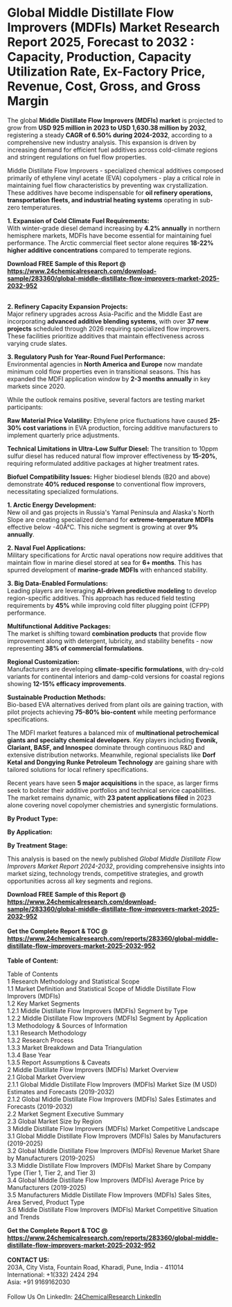 <h1>Global Middle Distillate Flow Improvers (MDFIs) Market Research Report 2025, Forecast to 2032 : Capacity, Production, Capacity Utilization Rate, Ex-Factory Price, Revenue, Cost, Gross, and Gross Margin</h1><p>The global <strong>Middle Distillate Flow Improvers (MDFIs) market</strong> is projected to grow from <strong>USD 925 million in 2023 to USD 1,630.38 million by 2032</strong>, registering a steady <strong>CAGR of 6.50% during 2024-2032</strong>, according to a comprehensive new industry analysis. This expansion is driven by increasing demand for efficient fuel additives across cold-climate regions and stringent regulations on fuel flow properties.</p><p>Middle Distillate Flow Improvers - specialized chemical additives composed primarily of ethylene vinyl acetate (EVA) copolymers - play a critical role in maintaining fuel flow characteristics by preventing wax crystallization. These additives have become indispensable for <strong>oil refinery operations, transportation fleets, and industrial heating systems</strong> operating in sub-zero temperatures.</p><p><strong>1. Expansion of Cold Climate Fuel Requirements:</strong><br>
With winter-grade diesel demand increasing by <strong>4.2% annually</strong> in northern hemisphere markets, MDFIs have become essential for maintaining fuel performance. The Arctic commercial fleet sector alone requires <strong>18-22% higher additive concentrations</strong> compared to temperate regions.</p><div><b>Download FREE Sample of this Report @ 
            <a href="https://www.24chemicalresearch.com/download-sample/283360/global-middle-distillate-flow-improvers-market-2025-2032-952">
            https://www.24chemicalresearch.com/download-sample/283360/global-middle-distillate-flow-improvers-market-2025-2032-952</a></b></div><br><p><strong>2. Refinery Capacity Expansion Projects:</strong><br>
Major refinery upgrades across Asia-Pacific and the Middle East are incorporating <strong>advanced additive blending systems</strong>, with over <strong>37 new projects</strong> scheduled through 2026 requiring specialized flow improvers. These facilities prioritize additives that maintain effectiveness across varying crude slates.</p><p><strong>3. Regulatory Push for Year-Round Fuel Performance:</strong><br>
Environmental agencies in <strong>North America and Europe</strong> now mandate minimum cold flow properties even in transitional seasons. This has expanded the MDFI application window by <strong>2-3 months annually</strong> in key markets since 2020.</p><p>While the outlook remains positive, several factors are testing market participants:</p><p><strong>Raw Material Price Volatility:</strong> Ethylene price fluctuations have caused <strong>25-30% cost variations</strong> in EVA production, forcing additive manufacturers to implement quarterly price adjustments.</p><p><strong>Technical Limitations in Ultra-Low Sulfur Diesel:</strong> The transition to 10ppm sulfur diesel has reduced natural flow improver effectiveness by <strong>15-20%</strong>, requiring reformulated additive packages at higher treatment rates.</p><p><strong>Biofuel Compatibility Issues:</strong> Higher biodiesel blends (B20 and above) demonstrate <strong>40% reduced response</strong> to conventional flow improvers, necessitating specialized formulations.</p><p><strong>1. Arctic Energy Development:</strong><br>
New oil and gas projects in Russia's Yamal Peninsula and Alaska's North Slope are creating specialized demand for <strong>extreme-temperature MDFIs</strong> effective below -40Â°C. This niche segment is growing at over <strong>9% annually</strong>.</p><p><strong>2. Naval Fuel Applications:</strong><br>
Military specifications for Arctic naval operations now require additives that maintain flow in marine diesel stored at sea for <strong>6+ months</strong>. This has spurred development of <strong>marine-grade MDFIs</strong> with enhanced stability.</p><p><strong>3. Big Data-Enabled Formulations:</strong><br>
Leading players are leveraging <strong>AI-driven predictive modeling</strong> to develop region-specific additives. This approach has reduced field testing requirements by <strong>45%</strong> while improving cold filter plugging point (CFPP) performance.</p><p><strong>Multifunctional Additive Packages:</strong><br>
	The market is shifting toward <strong>combination products</strong> that provide flow improvement along with detergent, lubricity, and stability benefits - now representing <strong>38% of commercial formulations</strong>.</p><p><strong>Regional Customization:</strong><br>
	Manufacturers are developing <strong>climate-specific formulations</strong>, with dry-cold variants for continental interiors and damp-cold versions for coastal regions showing <strong>12-15% efficacy improvements</strong>.</p><p><strong>Sustainable Production Methods:</strong><br>
	Bio-based EVA alternatives derived from plant oils are gaining traction, with pilot projects achieving <strong>75-80% bio-content</strong> while meeting performance specifications.</p><p>The MDFI market features a balanced mix of <strong>multinational petrochemical giants and specialty chemical developers</strong>. Key players including <strong>Evonik, Clariant, BASF, and Innospec</strong> dominate through continuous R&amp;D and extensive distribution networks. Meanwhile, regional specialists like <strong>Dorf Ketal and Dongying Runke Petroleum Technology</strong> are gaining share with tailored solutions for local refinery specifications.</p><p>Recent years have seen <strong>5 major acquisitions</strong> in the space, as larger firms seek to bolster their additive portfolios and technical service capabilities. The market remains dynamic, with <strong>23 patent applications filed</strong> in 2023 alone covering novel copolymer chemistries and synergistic formulations.</p><p><strong>By Product Type:</strong></p><p><strong>By Application:</strong></p><p><strong>By Treatment Stage:</strong></p><p>This analysis is based on the newly published <em>Global Middle Distillate Flow Improvers Market Report 2024-2032</em>, providing comprehensive insights into market sizing, technology trends, competitive strategies, and growth opportunities across all key segments and regions.</p><div><b>Download FREE Sample of this Report @ 
            <a href="https://www.24chemicalresearch.com/download-sample/283360/global-middle-distillate-flow-improvers-market-2025-2032-952">
            https://www.24chemicalresearch.com/download-sample/283360/global-middle-distillate-flow-improvers-market-2025-2032-952</a></b></div><br><div><b>Get the Complete Report & TOC @ 
            <a href="https://www.24chemicalresearch.com/reports/283360/global-middle-distillate-flow-improvers-market-2025-2032-952">
            https://www.24chemicalresearch.com/reports/283360/global-middle-distillate-flow-improvers-market-2025-2032-952</a></b></div><br>
            <b>Table of Content:</b><p>Table of Contents<br />
1 Research Methodology and Statistical Scope<br />
1.1 Market Definition and Statistical Scope of Middle Distillate Flow Improvers (MDFIs)<br />
1.2 Key Market Segments<br />
1.2.1 Middle Distillate Flow Improvers (MDFIs) Segment by Type<br />
1.2.2 Middle Distillate Flow Improvers (MDFIs) Segment by Application<br />
1.3 Methodology & Sources of Information<br />
1.3.1 Research Methodology<br />
1.3.2 Research Process<br />
1.3.3 Market Breakdown and Data Triangulation<br />
1.3.4 Base Year<br />
1.3.5 Report Assumptions & Caveats<br />
2 Middle Distillate Flow Improvers (MDFIs) Market Overview<br />
2.1 Global Market Overview<br />
2.1.1 Global Middle Distillate Flow Improvers (MDFIs) Market Size (M USD) Estimates and Forecasts (2019-2032)<br />
2.1.2 Global Middle Distillate Flow Improvers (MDFIs) Sales Estimates and Forecasts (2019-2032)<br />
2.2 Market Segment Executive Summary<br />
2.3 Global Market Size by Region<br />
3 Middle Distillate Flow Improvers (MDFIs) Market Competitive Landscape<br />
3.1 Global Middle Distillate Flow Improvers (MDFIs) Sales by Manufacturers (2019-2025)<br />
3.2 Global Middle Distillate Flow Improvers (MDFIs) Revenue Market Share by Manufacturers (2019-2025)<br />
3.3 Middle Distillate Flow Improvers (MDFIs) Market Share by Company Type (Tier 1, Tier 2, and Tier 3)<br />
3.4 Global Middle Distillate Flow Improvers (MDFIs) Average Price by Manufacturers (2019-2025)<br />
3.5 Manufacturers Middle Distillate Flow Improvers (MDFIs) Sales Sites, Area Served, Product Type<br />
3.6 Middle Distillate Flow Improvers (MDFIs) Market Competitive Situation and Trends<br />
</p><div><b>Get the Complete Report & TOC @ 
            <a href="https://www.24chemicalresearch.com/reports/283360/global-middle-distillate-flow-improvers-market-2025-2032-952">
            https://www.24chemicalresearch.com/reports/283360/global-middle-distillate-flow-improvers-market-2025-2032-952</a></b></div><br><b>CONTACT US:</b><br>
            203A, City Vista, Fountain Road, Kharadi, Pune, India - 411014<br>
            International: +1(332) 2424 294<br>
            Asia: +91 9169162030 <br><br>
            Follow Us On LinkedIn: <a href="https://www.linkedin.com/company/24chemicalresearch/">24ChemicalResearch LinkedIn</a>